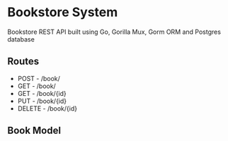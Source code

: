 # Bookstore System

Bookstore REST API built using Go, Gorilla Mux, Gorm ORM and Postgres database

## Routes

- POST - /book/
- GET - /book/
- GET - /book/{id}
- PUT - /book/{id}
- DELETE - /book/{id}

## Book Model

<!-- `dbdiagram.io` -->
